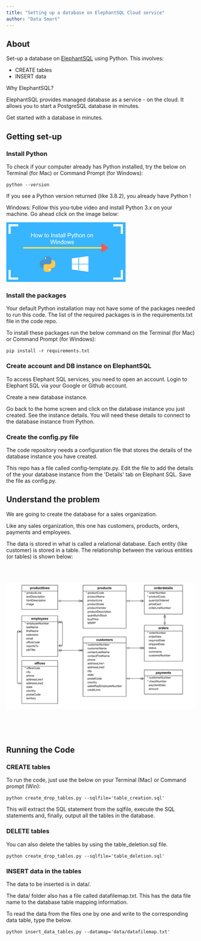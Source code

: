 ```yaml
---
title: "Setting up a database on ElephantSQL Cloud service"
author: "Data Smart"
---
```



## About

Set-up a database on [ElephantSQL](https://www.elephantsql.com/) using Python. This involves: 

- CREATE tables 
- INSERT data 

Why ElephantSQL?

ElephantSQL provides managed database as a service - on the cloud. It allows you to start a PostgreSQL database in minutes.

Get started with a database in minutes. 


## Getting set-up 

### Install Python 

To check if your computer already has Python installed, try the below on Terminal (for Mac) or Command Prompt (for Windows):

```
python --version
```

If you see a Python version returned (like 3.8.2), you already have Python !

Windows: Follow this you-tube video and install Python 3.x on your machine. Go ahead click on the image below:

<a href="https://www.youtube.com/watch?v=lnse_uD-MaA" target="_blank"><img src="images/install_python_windows.png" alt="Python for Windows" style="max-width:100%;"></a>


### Install the packages

Your default Python installation may not have some of the packages needed to run this code.  The list of the required packages is in the requirements.txt file in the code repo. 

To install these packages run the below command on the Terminal (for Mac) or Command Prompt (for Windows): 

```
pip install -r requirements.txt
```
### Create account and DB instance  on ElephantSQL

To access Elephant SQL services, you need to open an account. Login to Elephant SQL via your Google or Github account.  

Create a new database instance.  

Go back to the home screen and click on the database instance you just created. See the instance details. You will need these details to connect to the database instance from Python. 


### Create the config.py file

The code repository needs a configuration file that stores the details of the database instance you have created. 

This repo has a file called config-template.py. Edit the file to add the details of the your database instance from the 'Details' tab on Elephant SQL. Save the file as config.py. 

## Understand the problem 

We are going to create the database for a sales organization. 

Like any sales organization, this one has customers, products, orders, payments and employees. 

The data is stored in what is called a relational database. Each entity (like customer) is stored in a table. The relationship between the various entities (or tables) is shown below:

<br><br>

<img style="float: center;" src="images/erdiagram.png">

<br><br><br>


## Running the Code 

### CREATE tables 
To run the code, just use the below on your Terminal (Mac) or Command prompt (Win):

```
python create_drop_tables.py --sqlfile='table_creation.sql'
```
This will extract the SQL statement from the sqlfile, execute the SQL statements and, finally, output all the tables in the database. 


### DELETE tables 
You can also delete the tables by using the table_deletion.sql file. 

```
python create_drop_tables.py --sqlfile='table_deletion.sql'
```

### INSERT data in the tables 

The data to be inserted is in data/. 

The data/ folder also has a file called datafilemap.txt. This has the data file name to the database table mapping information. 

To read the data from the files one by one and write to the corresponding data table, type the below. 

```
python insert_data_tables.py --datamap='data/datafilemap.txt'

```



